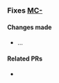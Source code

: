 ### Fixes [MC-](https://cloud-ops.atlassian.net/browse/MC-)

#### Changes made
<!-- Changes should match the template provided below -->
- ...

#### Related PRs
- []()

<!-- 
CLOUDMC-API-DOCS TEMPLATE
- all sentences should have periods
- requests and responses should use an example like 'my-env' instead of ':environment'
- use 'js' instead of 'json' when adding comments to json (else they appear in red)

### Upgrade release

```shell
curl -X POST \
   -H "MC-Api-Key: your_api_key" \
   -d "request_body" \
   "https://portal.coxedge.com/api/v1/services/k8s/my-env/releases/my-release/aerospike?operation=upgrade"
```
> Request body example(s):

```js
// Format as 'js' instead of 'json' if adding comments (else they appear in red)
// Change to the latest version of a chart
{
  "upgradeChart":  "stable/aerospike",
  "upgradeChart":  1 
}

// Change to a specific version of a chart
{
  "upgradeChart" : "https://kubernetes-charts.storage.googleapis.com/aerospike-0.3.2.tgz"
}
```
> The above command(s) return(s) JSON structured like this:

```js
{
  "taskId": "c50390c7-9d5b-4af4-a2da-e2a2678a83e8",
  "taskStatus": "SUCCESS"
}
```

<code>POST /services/<a href="#administration-service-connections">:service_code</a>/<a href="#administration-environments">:environment_name</a>/releases/:id?operation=upgrade</code>

Upgrade a release in a given [environment](#administration-environments).

Required | &nbsp;
------- | -----------
`upgradeChart` <br/>*string* | The id of the chart to upgrade (repo/name) or the url to the version of the chart to use.  

Optional | &nbsp;
------- | -----------
`values` <br/>*string* | YAML structured text that will overwrite the default values for the upgrade/installation of the chart.

Attributes | &nbsp;
------- | -----------
`taskId` <br/>*string* | The task id related to the pod upgrade.
`taskStatus` <br/>*string* | The status of the operation.
-->